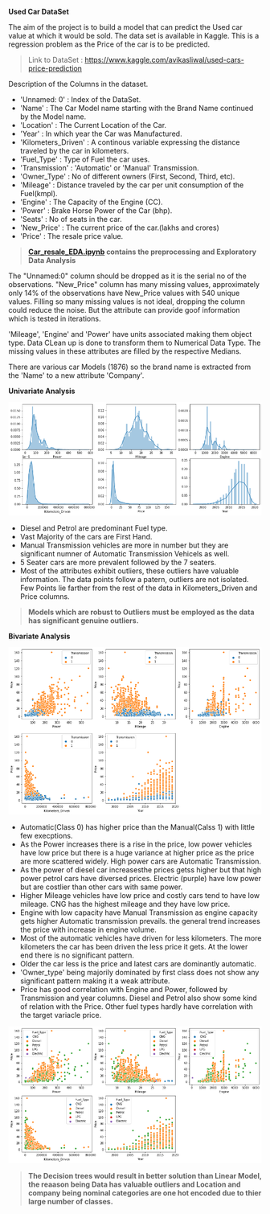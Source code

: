 **Used Car DataSet**

The aim of the project is to build a model that can predict the Used car value at which it would be sold. The data set is available in Kaggle. This is a regression problem as the Price of the car is to be predicted.

> Link to DataSet : https://www.kaggle.com/avikasliwal/used-cars-price-prediction

Description of the Columns in the dataset.

- 'Unnamed: 0'          : Index of the DataSet.
- 'Name'                : The Car Model name starting with the Brand Name continued by the Model name. 
- 'Location'            : The Current Location of the Car. 
- 'Year'                : In which year the Car was Manufactured.
- 'Kilometers_Driven'   : A continous variable expressing the distance traveled by the car in kilometers.
- 'Fuel_Type'           : Type of Fuel the car uses.
- 'Transmission'        : 'Automatic' or 'Manual' Transmission.
- 'Owner_Type'          : No of different owners (First, Second, Third, etc).
- 'Mileage'             : Distance traveled by the car per unit consumption of the Fuel(kmpl).
- 'Engine'              : The Capacity of the Engine (CC).
- 'Power'               : Brake Horse Power of the Car (bhp).
- 'Seats'               : No of seats in the car.
- 'New_Price'           : The current price of the car.(lakhs and crores)
- 'Price'               : The resale price value.

> **[Car_resale_EDA.ipynb](https://github.com/uknwho/MachineLearning_-DataSets_solution/blob/master/3.%20Car_Resale_Prediction/Car_resale_EDA.ipynb) contains the preprocessing and Exploratory Data Analysis** 

The "Unnamed:0" column should be dropped as it is the serial no of the observations. "New_Price" column has many missing values, approximately only 14% of the observations have New_Price values with 540 unique values. Filling so many missing values is not ideal, dropping the column could reduce the noise. But the attribute can provide goof information which is tested in iterations.

'Mileage', 'Engine' and 'Power' have units associated making them object type. Data CLean up is done to transform them to Numerical Data Type. The missing values in these attributes are filled by the respective Medians.

There are various car Models (1876) so the brand name is extracted from the 'Name' to a new attribute 'Company'.

**Univariate Analysis**

![Univariate Analysis](https://github.com/uknwho/MachineLearning_-DataSets_solution/blob/master/3.%20Car_Resale_Prediction/images/Uni_kde.png)

- Diesel and Petrol are predominant Fuel type.
- Vast Majority of the cars are First Hand.
- Manual Transmission vehicles are more in number but they are significant numner of Automatic Transmission Vehicels as well.
- 5 Seater cars are more prevalent followed by the 7 seaters.
- Most of the attributes exhibit outliers, these outliers have valuable information. The data points follow a patern, outliers are not isolated. Few Points lie farther from the rest of the data in Kilometers_Driven and Price columns. 


> **Models which are robust to Outliers must be employed as the data has significant genuine outliers.**


**Bivariate Analysis**

![Transmission-Price](https://github.com/uknwho/MachineLearning_-DataSets_solution/blob/master/3.%20Car_Resale_Prediction/images/Trans_price.png)

- Automatic(Class 0) has higher price than the Manual(Calss 1) with little few execptions.
- As the Power increases there is a rise in the price, low power vehicles have low price but there is a huge variance at higher price as the price are more scattered widely. High power cars are Automatic Transmission.
- As the power of diesel car increasesthe prices getss higher but that high power petrol cars have diversed prices. Electric (purple) have low power but are costlier than other cars with same power.
- Higher Mileage vehicles have low price and costly cars tend to have low mileage. CNG has the highest mileage and they have low price.
- Engine with low capacity have Manual Transmission as engine capacity gets higher Automatic transmission prevails. the general trend increases the price with increase in engine volume.
- Most of the automatic vehicles have driven for less kilometers. The more kilometers the car has been driven the less price it gets. At the lower end there is no significant pattern.
- Older the car less is the price and latest cars are dominantly automatic.
- 'Owner_type' being majorily dominated by first class does not show any significant pattern making it a weak attribute.
- Price has good correlation with Engine and Power, followed by Transmission and year columns. Diesel and Petrol also show some kind of relation with the Price. Other fuel types hardly have correlation with the target variacle price.

![Fue-Price](https://github.com/uknwho/MachineLearning_-DataSets_solution/blob/master/3.%20Car_Resale_Prediction/images/Fuel_price.png)

> **The Decision trees would result in better solution than Linear Model, the reaason being Data has valuable outliers and Location and company being nominal categories are one hot encoded due to thier large number of classes.**

